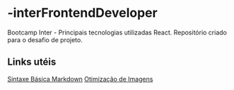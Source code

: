 # -interFrontendDeveloper
Bootcamp Inter - Principais tecnologias utilizadas React.
Repositório criado para o desafio de projeto.
## Links utéis
[Sintaxe Básica Markdown](https://www.markdownguide.org/basic-syntax/)
[Otimização de Imagens](https://tinypng.com/)

